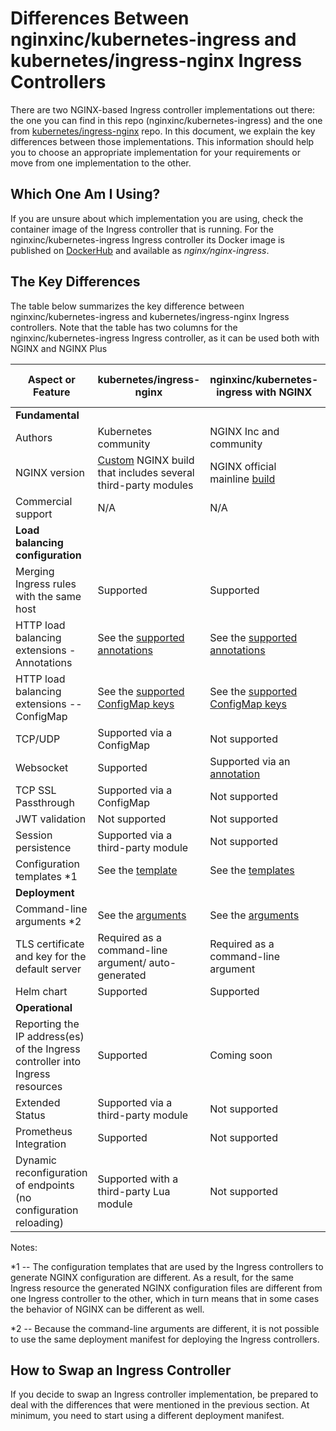 # Differences Between nginxinc/kubernetes-ingress and kubernetes/ingress-nginx Ingress Controllers

There are two NGINX-based Ingress controller implementations out there: the one you can find in this repo (nginxinc/kubernetes-ingress) and the one from [kubernetes/ingress-nginx](https://github.com/kubernetes/ingress-nginx) repo. In this document, we explain the key differences between those implementations. This information should help you to choose an appropriate implementation for your requirements or move from one implementation to the other.

## Which One Am I Using?

If you are unsure about which implementation you are using, check the container image of the Ingress controller that is running. For the nginxinc/kubernetes-ingress Ingress controller its Docker image is published on [DockerHub](https://hub.docker.com/r/nginx/nginx-ingress/) and available as *nginx/nginx-ingress*.

## The Key Differences

The table below summarizes the key difference between nginxinc/kubernetes-ingress and kubernetes/ingress-nginx Ingress controllers. Note that the table has two columns for the nginxinc/kubernetes-ingress Ingress controller, as it can be used both with NGINX and NGINX Plus

| Aspect or Feature | kubernetes/ingress-nginx | nginxinc/kubernetes-ingress with NGINX | nginxinc/kubernetes-ingress with NGINX Plus |
| --- | --- | --- | --- |
| **Fundamental** |
| Authors | Kubernetes community | NGINX Inc and community |  NGINX Inc and community |
| NGINX version | [Custom](https://github.com/kubernetes/ingress-nginx/tree/master/images/nginx) NGINX build that includes several third-party modules | NGINX official mainline [build](https://github.com/nginxinc/docker-nginx) | NGINX Plus |
| Commercial support | N/A | N/A | Included |
| **Load balancing configuration** |
| Merging Ingress rules with the same host | Supported | Supported | Supported |
| HTTP load balancing extensions - Annotations | See the [supported annotations](https://github.com/kubernetes/ingress-nginx/blob/master/docs/user-guide/annotations.md) | See the [supported annotations](https://github.com/nginxinc/kubernetes-ingress/tree/master/examples/customization) | See the [supported annotations](https://github.com/nginxinc/kubernetes-ingress/tree/master/examples/customization)|
| HTTP load balancing extensions -- ConfigMap | See the [supported ConfigMap keys](https://github.com/kubernetes/ingress-nginx/blob/master/docs/user-guide/configmap.md) | See the [supported ConfigMap keys](https://github.com/nginxinc/kubernetes-ingress/tree/master/examples/customization) | See the [supported ConfigMap keys](https://github.com/nginxinc/kubernetes-ingress/tree/master/examples/customization) |
| TCP/UDP | Supported via a ConfigMap | Not supported | Not supported |
| Websocket  | Supported | Supported via an [annotation](https://github.com/nginxinc/kubernetes-ingress/tree/master/examples/websocket) | Supported via an [annotation](https://github.com/nginxinc/kubernetes-ingress/tree/master/examples/websocket) |
| TCP SSL Passthrough | Supported via a ConfigMap | Not supported | Not supported |
| JWT validation | Not supported | Not supported | Supported |
| Session persistence | Supported via a third-party module | Not supported | Supported |
| Configuration templates *1 | See the [template](https://github.com/kubernetes/ingress-nginx/blob/master/rootfs/etc/nginx/template/nginx.tmpl) | See the [templates](https://github.com/nginxinc/kubernetes-ingress/tree/master/nginx-controller/nginx/templates) | See the [templates](https://github.com/nginxinc/kubernetes-ingress/tree/master/nginx-controller/nginx/templates) |
| **Deployment** |
| Command-line arguments *2 | See the [arguments](https://github.com/kubernetes/ingress-nginx/blob/master/docs/user-guide/cli-arguments.md) | See the [arguments](cli-arguments.md) | See the [arguments](cli-arguments.md) |
| TLS certificate and key for the default server | Required as a command-line argument/ auto-generated | Required as a command-line argument | Required as a command-line argument |
| Helm chart | Supported | Supported | Supported |
| **Operational** |
| Reporting the IP address(es) of the Ingress controller into Ingress resources | Supported | Coming soon | Coming soon |
| Extended Status | Supported via a third-party module | Not supported | Supported |
| Prometheus Integration | Supported | Not supported | Supported (in beta) |
| Dynamic reconfiguration of endpoints (no configuration reloading) | Supported with a third-party Lua module | Not supported | Supported |

Notes:

*1 -- The configuration templates that are used by the Ingress controllers to generate NGINX configuration are different. As a result, for the same Ingress resource the generated NGINX configuration files are different from one Ingress controller to the other, which in turn means that in some cases the behavior of NGINX can be different as well.

*2 -- Because the command-line arguments are different, it is not possible to use the same deployment manifest for deploying the Ingress controllers.

## How to Swap an Ingress Controller

If you decide to swap an Ingress controller implementation, be prepared to deal with the differences that were mentioned in the previous section. At minimum, you need to start using a different deployment manifest.
